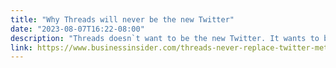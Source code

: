 ```yaml
---
title: "Why Threads will never be the new Twitter"
date: "2023-08-07T16:22-08:00"
description: "Threads doesn`t want to be the new Twitter. It wants to be a shopping mall designed to sell you useless crap."
link: https://www.businessinsider.com/threads-never-replace-twitter-meta-zuckerberg-musk-advertisers-brands-influencers-2023-7?utm_source=substack&utm_medium=email
---
```

